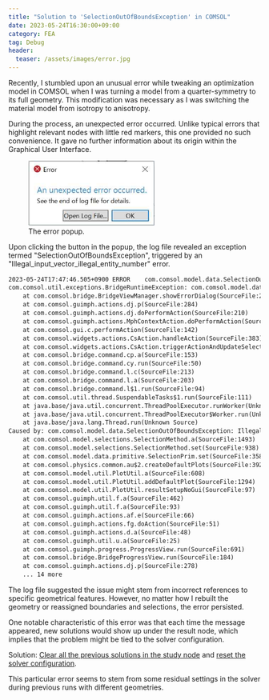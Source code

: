 ```yaml
---
title: "Solution to 'SelectionOutOfBoundsException' in COMSOL"
date: 2023-05-24T16:30:00+09:00
category: FEA
tag: Debug
header:
  teaser: /assets/images/error.jpg
---
```


Recently, I stumbled upon an unusual error while tweaking an optimization model in COMSOL when I was turning a model from a quarter-symmetry to its full geometry. This modification was necessary as I was switching the material model from isotropy to anisotropy.

During the process, an unexpected error occurred. Unlike typical errors that highlight relevant nodes with little red markers, this one provided no such convenience. It gave no further information about its origin within the Graphical User Interface.

<figure style="width: 50%" class="align-center">
  <img src="/assets/images/error.jpg" alt="comsol error">
  <figcaption>The error popup.</figcaption>
</figure>

Upon clicking the button in the popup, the log file revealed an exception termed "SelectionOutOfBoundsException", triggered by an "Illegal_input_vector_illegal_entity_number" error.

```html
2023-05-24T17:47:46.505+0900 ERROR    com.comsol.model.data.SelectionOutOfBoundsException: Illegal_input_vector_illegal_entity_number [com.comsol.widgets]
com.comsol.util.exceptions.BridgeRuntimeException: com.comsol.model.data.SelectionOutOfBoundsException: Illegal_input_vector_illegal_entity_number
    at com.comsol.bridge.BridgeViewManager.showErrorDialog(SourceFile:261)
    at com.comsol.guimph.actions.dj.p(SourceFile:284)
    at com.comsol.guimph.actions.dj.doPerformAction(SourceFile:210)
    at com.comsol.guimph.actions.MphContextAction.doPerformAction(SourceFile:176)
    at com.comsol.gui.c.performAction(SourceFile:142)
    at com.comsol.widgets.actions.CsAction.handleAction(SourceFile:383)
    at com.comsol.widgets.actions.CsAction.triggerActionAndUpdateSelect(SourceFile:515)
    at com.comsol.bridge.command.cp.a(SourceFile:153)
    at com.comsol.bridge.command.cy.run(SourceFile:50)
    at com.comsol.bridge.command.l.c(SourceFile:213)
    at com.comsol.bridge.command.l.a(SourceFile:203)
    at com.comsol.bridge.command.l$1.run(SourceFile:94)
    at com.comsol.util.thread.SuspendableTasks$1.run(SourceFile:111)
    at java.base/java.util.concurrent.ThreadPoolExecutor.runWorker(Unknown Source)
    at java.base/java.util.concurrent.ThreadPoolExecutor$Worker.run(Unknown Source)
    at java.base/java.lang.Thread.run(Unknown Source)
Caused by: com.comsol.model.data.SelectionOutOfBoundsException: Illegal_input_vector_illegal_entity_number
    at com.comsol.model.selections.SelectionMethod.a(SourceFile:1493)
    at com.comsol.model.selections.SelectionMethod.set(SourceFile:938)
    at com.comsol.model.data.primitive.SelectionPrim.set(SourceFile:358)
    at com.comsol.physics.common.au$2.createDefaultPlots(SourceFile:392)
    at com.comsol.model.util.PlotUtil.a(SourceFile:608)
    at com.comsol.model.util.PlotUtil.addDefaultPlot(SourceFile:1294)
    at com.comsol.model.util.PlotUtil.resultSetupNoGui(SourceFile:97)
    at com.comsol.guimph.util.f.a(SourceFile:462)
    at com.comsol.guimph.util.f.a(SourceFile:93)
    at com.comsol.guimph.actions.af.e(SourceFile:66)
    at com.comsol.guimph.actions.fg.doAction(SourceFile:51)
    at com.comsol.guimph.actions.d.a(SourceFile:48)
    at com.comsol.guimph.util.u.a(SourceFile:25)
    at com.comsol.guimph.progress.ProgressView.run(SourceFile:691)
    at com.comsol.bridge.BridgeProgressView.run(SourceFile:184)
    at com.comsol.guimph.actions.dj.p(SourceFile:278)
    ... 14 more
```

The log file suggested the issue might stem from incorrect references to specific geometrical features. However, no matter how I rebuilt the geometry or reassigned boundaries and selections, the error persisted.

One notable characteristic of this error was that each time the message appeared, new solutions would show up under the result node, which implies that the problem might be tied to the solver configuration.

Solution: <ins> Clear all the previous solutions in the study node</ins> and <ins>reset the solver configuration</ins>.

This particular error seems to stem from some residual settings in the solver during previous runs with different geometries.
